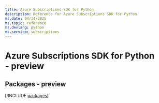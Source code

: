 ```yaml
---
title: Azure Subscriptions SDK for Python
description: Reference for Azure Subscriptions SDK for Python
ms.date: 04/14/2025
ms.topic: reference
ms.devlang: python
ms.service: subscriptions
---
```

# Azure Subscriptions SDK for Python - preview
## Packages - preview
[!INCLUDE [packages](subscriptions-index.md)]